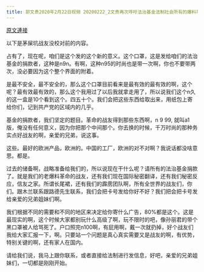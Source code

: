 ```yaml
---
title: 郭文贵2020年2月22日视频 20200222_2文贵再次呼吁法治基金法制社会所有的爆料革命的真战友们可以向我们申请口罩，一切都是刚刚开始
---
```


[原文連接](https://gnews.org/ThreadView/53479255)

以下是茅屎坑战友没校对前的内容。

  占有了，现在呢，咱们是这个发的这个新的意义。这个口罩，这是发给咱们的法治基金的捐款者，这种是n9n。有啊，这种n95的时尚也是带一次啊，你也不要带两次，没必要因为这个整个界面的附着。

  是最不安全，最不安全的，那么这个口罩目前看来是最有效的最有效的啊，这个呢？最有效最有效的，那么这个我用过了以后我就拿走用了，所以说我们这个n久的这一盒是10个看到这个。四五十个。我们会把这些东西给取出来，用纸包上寄给你们，记到共产党的区域内的几乎。

  基金的捐款者，我们坚定的题目。革命的战友得到那些东西啊，n 9 99, 就叫a1版，俺没有任何意义，因为你把那个中间那个。你去换的时候，千万时尚的那种务实点好战友的啊，亲爱的兄弟，说这事。

  这些。最好的欧洲产品，欧洲的。中国的工厂，欧洲的对不对啊？我说话都没啥意思。都是。

  过去的储备啊，战略准备给我们的，所以说现在干什么呢？请所有的法治基金捐款了。就是我们的老爆料革命的战友，还有我们现在国际秘密翻译，还有我们秘密反应，信友之家。所谓长尾裙，还有我们的霹雳团队啊，所有全世界的战友们，你们。跟木兰联系跟路德先生联系，我们会把卡号发给你好不好？我们把会把卡号发给亲爱的兄弟姐妹们啊。

  我们根据不同的需要和不同的地区来决定给你寄什么广告，80%都是这个。这是最现实的啊，这个时候大家都别玩什么高级了啊，玩不限时的吧，像孙丽君的带个黑口罩被人给骂死了。户口照完n100啊，有屁用啊，戴一次就扔掉，好个战友们我给大家汇报一下，啊。只要站一个问题是真心真实需要又是战友的啊，有优势，特别关键的啊，还有家人在国内。

  请给我们说，我马上跟你联系，或者直接给法制进行发信息，好吧，亲爱的兄弟姐妹们，一切都是刚刚开始。
